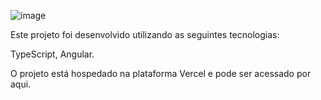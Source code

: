 ![image](https://github.com/murillonunes1/hosthero/assets/123185990/9f410ca8-6bfe-44b7-bdf3-13d7f7b36bc3)

Este projeto foi desenvolvido utilizando as seguintes tecnologias:

TypeScript, Angular.

O projeto está hospedado na plataforma Vercel e pode ser acessado por aqui.

